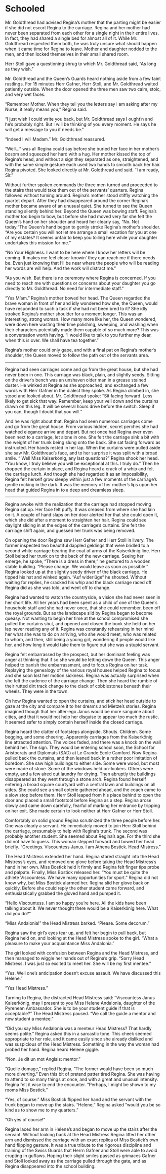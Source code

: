 # Schooled

Mr. Goldthread had advised Regina’s mother that the parting might be
easier if she did not escort Regina to the carriage. Regina and her
mother had never been separated from each other for a single night in
their entire lives. In fact, they had shared a single bed for almost all
of it. While Mr. Goldthread respected them both, he was truly unsure
what should happen when it came time for Regina to leave. Mother and
daughter nodded to the men, and then locked themselves in their small
shared room.

Herr Stoll gave a questioning shrug to which Mr. Goldthread said, “As
long as they wish.”

Mr. Goldthread and the Queen’s Guards heard nothing aside from a few
faint rustlings. For 15 minutes Herr Gafner, Herr Stoll, and Mr.
Goldthread waited patiently outside. When the door opened the three men
saw two calm, stoic, and very wet faces.

“Remember Mother. When they tell you the letters say I am asking after
my Nurse, it really means you,” Regina said.

“I just wish I could write you back, but Mr. Goldthread says I ought’n
and he’s probably right. But I will be thinking of you every moment. He
says he will get a message to you if needs be.”

“Indeed I will Madam.” Mr. Goldthread reassured.

“Well...” was all Regina could say before she buried her face in her
mother’s bosom and squeezed her hard with a hug. Her mother kissed the
top of Regina’s head, and without a sign they separated as one,
straightened, and with the same simple gesture each used two hands to
smooth back her hair. Regina pivoted. She looked directly at Mr.
Goldthread and said. “I am ready, Sir.”

Without further spoken commands the three men turned and proceeded to
the stairs that would take them out of the servants’ quarters. Regina
followed without turning around. Regina’s mother stood stiffly watching
the quartet depart. After they had disappeared around the corner
Regina’s mother became aware of an unusual quiet. She turned to see the
Queen standing silently behind her. Beyond the Queen was bowing staff.
Regina’s mother too begin to bow, but before she had moved very far she
felt the Queen’s hand on her shoulder and heard her clearly say, “No.
Not today.”The Queen’s hand began to gently stroke Regina’s mother’s
shoulder. “Are you certain you will not let me arrange a small vacation
for you at one of my estates? It seems unfair to keep you toiling here
while your daughter undertakes this mission for me.”

“No Your Highness. I want to be here where I know her letters will be
coming. It makes me feel closer knowin’ they can reach me if there needs
be. Even just knowing that I’ll be near where the people who will be
reading her words are will help. And the work will distract me.”

“As you wish. But there is no ceremony where Regina is concerned. If you
need to reach me with questions or concerns about your daughter you go
directly to Mr. Goldthread. No need for intermediate staff.”

“Yes M’am.” Regina’s mother bowed her head. The Queen regarded the brave
woman in front of her and idly wondered how she, the Queen, would have
responded to such a task if she had not been bred to it? She idly
stroked Regina’s mother shoulder for a moment longer. This was an
interesting, strong woman. How many more like her, the Queen wondered,
were down here wasting their time polishing, sweeping, and washing when
their characters potentially made them capable of so much more? This was
a conversation worth having. “I would like to talk to you further my
dear, when this is over. We shall have tea together.”

Regina’s mother could only gape, and with a final pat on Regina’s
mother’s shoulder, the Queen moved to follow the path out of the
servants area.

------------------------------------------------------------------------

Regina had seen carriages come and go from the great house, but she had
never been in one. This carriage was black, plain, and slightly seedy.
Sitting on the driver’s bench was an unshaven older man in a grease
stained duster. He winked at Regina as she approached, and exchanged a
few words with Herr Gafner in the dialect they spoke. As Regina climbed
in, she stood and looked about. Mr. Goldthread spoke: “Sit facing
forward. Less likely to get sick that way. Remember, keep your veil down
and the curtains drawn on this leg. It will be several hours drive
before the switch. Sleep if you can, though I doubt that you will.”

And he was right about that. Regina had seen numerous carriages come and
go from the great house. From various hidden, secret perches she had
watched elegance arrive and depart. But not once had Regina ever even
been next to a carriage, let alone in one. She felt the carriage sink a
bit with the weight of her trunk being slung onto the back. She sat
facing forward as instructed. Her hands rested in her lap. When the
curtains were pulled aside she saw Mr. Goldthread’s face, and to her
surprise it was split with a broad smile. “ Well Miss Kaiserkönig, any
last questions?” Regina shook her head. “You know, I truly believe you
will be exceptional at this. I truly do.” Then he dropped the curtain in
place, and Regina heard a crack of a whip and felt the carriage lurch.
And though she had regarded it as an impossibility, Regina felt herself
grow sleepy within just a few moments of the carriage’s gentle rocking
in the dark. It was the memory of her mother’s lips upon her head that
guided Regina in to a deep and dreamless sleep.

------------------------------------------------------------------------

Regina awoke with the realization that the carriage had stopped moving.
Regina sat up. Her face felt puffy. It was creased from where she had
lain on it. A couple of hand slaps on her door alerted her that she
could open it, which she did after a moment to straighten her hair.
Regina could see daylight slicing in at the edges of the carriage’s
curtains. She felt the carriage shift again, and guessed her trunk was
being removed.

On opening the door Regina saw Herr Gafner and Herr Stoll in livery. The
former inspected two beautiful dappled geldings that were bridled to a
second white carriage bearing the coat of arms of the Kaiserkönig line.
Herr Stoll belted her trunk on to the back of the new carriage. Seeing
her emerge, he spoke, “There is a dress in there,” he gestured to a
wooden stable building. “Please change. We would leave as soon as
possible.” Regina looked up at the slightly seedy driver of the black
carriage. He tipped his hat and winked again. “Auf widerlüge“ he
shouted. Without waiting for replies, he cracked his whip and the black
carriage raced off. Regina did as she was told, and went off to change.

Regina had wanted to watch the countryside, a vision she had never seen
in her short life. All her years had been spent as a child of one of the
Queen’s household staff and she had never once, that she could remember,
been off the royal grounds. But as the landscape slid by Regina began to
become queasy. Not wanting to begin her time at the school compromised
she pulled the curtains shut, and opened and closed the book she held on
her lap never reading any of it. Regina was constantly rehearsing in her
mind her what she was to do on arriving, who she would meet, who was
related to whom, and then, still being a young girl, wondering if people
would like her, and how long it would take them to figure out she was a
stupid servant.

Regina felt embarrassed by the prospect, but her dominant feeling was
anger at thinking that if so she would be letting down the Queen. This
anger helped to banish the embarrassment, and to focus Regina on her
task. Replaying the genealogy of the various royal houses helped Regina
to focus and she soon lost her motion sickness. Regina was actually
surprised when she felt the cadence of the carriage change. Then she
heard the rumble of their rutted dirt track change to the clack of
cobblestones beneath their wheels. They were in the town.

Oh how Regina wanted to open the curtains, and stick her head outside to
gaze at the city and compare it to her dreams and Mietze’s stories.
Regina imagined though that her alter-ego Janus would be more sanguine
about cities, and that it would not help her disguise to appear too much
the rustic. It seemed safer to simply contain herself inside the closed
carriage.

Regina heard the clatter of footsteps alongside. Shouts. Children. Some
begging, and some cheering. Apparently carriages from the Kaiserkönig
line attracted attention. The voices faded, and there was a knock on the
wall behind her. The sign. They would be entering school soon, the
School for Aristocrats and Diplomats (SAD) at Le Grande Ecole Camford.
Now Regina pulled back the curtains, and then leaned back in a rather
poor imitation of boredom. She saw high buildings to either side. Some
were wood, but most were made of stone. Some of the windows held
on-lookers. Others were empty, and a few aired out laundry for drying.
Then abruptly the buildings disappeared as they went through a stone
arch. Regina found herself entering a broad square courtyard with a
central lawn and buildings on all sides. She could see a small coterie
gathered ahead, and the coach came to a slow stop before them. Herr
Stoll leaped from his place behind to open the door and placed a small
footstool before Regina as a step. Regina arose slowly and came down
carefully, fearful of marking her entrance by tripping on her exit. She
made certain to look neither at Herr Gafner or Herr Stoll.

Comfortably on solid ground Regina scrutinized the three people before
her. One was clearly a servant. He immediately moved to join Herr Stoll
behind the carriage, presumably to help with Regina’s trunk. The second
was probably another student. She seemed about Regina’s age. For the
third she did not have to guess. This woman stepped forward and bowed
her head briefly. “Greetings. Viscountess Janus. I am Athena Bostick.
Head Mistress.”

The Head Mistress extended her hand. Regina stared straight into the
Head Mistress’s eyes, and removed one glove before taking the Head
Mistress’s hand in her own. Miss Bostick held it firmly and Regina felt
finger tips probe and palpate. Finally, Miss Bostick released her. “You
must be quite the athlete Viscountess. We have many opportunities for
sport.” Regina did not know why, but Miss Bostick alarmed her. Regina
slid her glove back on quickly. Before she could reply the other student
came forward, and enthusiastically grabbed the gloved hand and pumped
it.

“Hello Viscountess. I am so happy you’re here. All the kids have been
talking about it. We never thought there would be a Kaiserkönig here.
What did you do?”

“Miss Andalonia!” the Head Mistress barked. “Please. Some decorum.”

Regina saw the girl’s eyes tear up, and felt her begin to pull back, but
Regina held on, and looking at the Head Mistress spoke to the girl.
“What a pleasure to make your acquaintance Miss Andalonia.”

The girl looked with confusion between Regina and the Head Mistress, and
then managed to wiggle her hands out of Regina’s grip. “Sorry Head
Mistress. I was just so excited to meet her. She will be my first
mentee.”

“Yes. Well one’s anticipation doesn’t excuse assault. We have discussed
this Helene.”

“Yes Head Mistress.”

Turning to Regina, the distracted Head Mistress said: “Viscountess Janus
Kaiserkönig, may I present to you Miss Helene Andalonia, daughter of the
Pyrenean Ambassador. She is to be your student guide if that is
acceptable?” The Head Mistress paused. “We call the guide a mentor and
new student a mentee.”

“Did you say Miss Andalonia was a menteur Head Mistress? That hardly
seems polite.” Regina asked this in a sarcastic tone. This cheek seemed
appropriate to her role, and it came easily since she already disliked
and was suspicious of the Head Mistress. Something in the way the woman
had probed her hand. Regina heard Helene giggle.

“Non. Je dit un mot Anglais: mentor.”

“Quelle domage,” replied Regina, “The former would have been so much
more diverting.” Even this bit of pretend patter tired Regina. She was
having to attend to so many things at once, and with a great and unusual
intensity. Regina felt it wise to end the encounter. “Perhaps, I might
be shown to my rooms Miss Bostick.”

“Yes, of course.” Miss Bostick flipped her hand and the servant with the
trunk began to move up the stairs. “Helene,” Regina asked “would you be
so kind as to show me to my quarters.”

“Oh yes of course!”

Regina laced her arm in Helene’s and began to move up the stairs after
the servant. Without looking back at the Head Mistress Regina lifted her
other arm and dismissed the carriage with an exact replica of Miss
Bostick’s own hand flipping gesture. It was a true tribute to the
rigorous discipline and training of the Swiss Guards that Herrn Gafner
and Stoll were able to avoid erupting in guffaws. Hoping their slight
smiles passed as grimaces Gafner and Stoll looked away as the carriage
pulled through the gate, and as Regina disappeared into the school
building.
